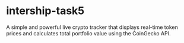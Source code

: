 # intership-task5
A simple and powerful live crypto tracker that displays real-time token prices and calculates total portfolio value using the CoinGecko API.

